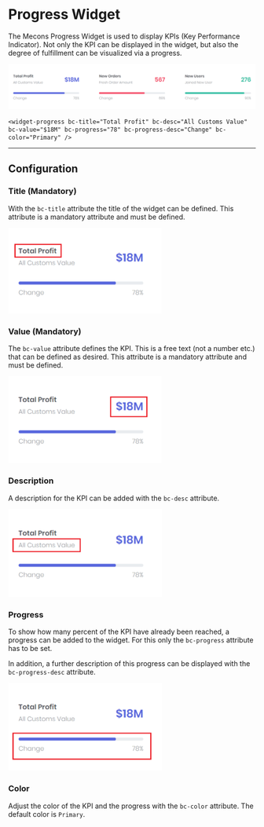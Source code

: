 # Progress Widget

The Mecons Progress Widget is used to display KPIs (Key Performance Indicator). Not only the KPI can be displayed in the widget, but also the degree of fulfillment can be visualized via a progress.

<img src="img/progress-widget_01.png" width="954" alt="Mecons Progress Widget" />

```markup
<widget-progress bc-title="Total Profit" bc-desc="All Customs Value" bc-value="$18M" bc-progress="78" bc-progress-desc="Change" bc-color="Primary" />
```

---

## Configuration

### Title (Mandatory)

With the `bc-title` attribute the title of the widget can be defined. This attribute is a mandatory attribute and must be defined.

<img src="img/progress-widget_02.png" width="312" alt="Progress Widget Title" />

### Value (Mandatory)

The `bc-value` attribute defines the KPI. This is a free text (not a number etc.) that can be defined as desired. This attribute is a mandatory attribute and must be defined.

<img src="img/progress-widget_03.png" width="312" alt="Progress Widget Value" />

### Description

A description for the KPI can be added with the `bc-desc` attribute.

<img src="img/progress-widget_04.png" width="313" alt="Progress Widget Description" />

### Progress

To show how many percent of the KPI have already been reached, a progress can be added to the widget. For this only the `bc-progress` attribute has to be set.

In addition, a further description of this progress can be displayed with the `bc-progress-desc` attribute.

<img src="img/progress-widget_05.png" width="313" alt="Progress Widget Progress" />

### Color

Adjust the color of the KPI and the progress with the `bc-color` attribute. The default color is `Primary`.